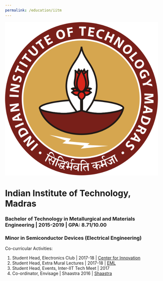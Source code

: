 ```yaml
---
permalink: /education/iitm
---
```


![IITM image](/images/IIT_Madras_Logo.svg)
# Indian Institute of Technology, Madras
### Bachelor of Technology in Metallurgical and Materials Engineering | 2015-2019 | GPA: 8.71/10.00
### Minor in Semiconductor Devices (Electrical Engineering) 

Co-curricular Activities:
1. Student Head, Electronics Club | 2017-18 | [Center for Innovation](https://cfi.iitm.ac.in/)
2. Student Head, Extra Mural Lectures | 2017-18 | [EML](https://www.instagram.com/emliitm/?hl=en)
3. Student Head, Events, Inter-IIT Tech Meet | 2017 
4. Co-ordinator, Envisage | Shaastra 2016 | [Shaastra](https://www.shaastra.org/)
